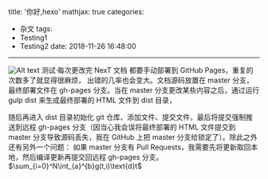 title: '你好,hexo'
mathjax: true
categories:
  - 杂文
tags:
  - Testing1
  - Testing2
date: 2018-11-26 16:48:00
---
![Alt text](/images/headicon.jpeg)
测试·每次更改完 NexT 文档 都要手动部署到 GitHub Pages，重复的次数多了就显得很麻烦，
出错的几率也会变大。文档源码放置在 master 分支，
最终部署文件在 gh-pages 分支。当在 master 分支更改某些内容之后，通过运行 gulp dist 来生成最终部署的 HTML 文件到 dist 目录，
<!-- more -->
随后再进入 dist 目录初始化 git 仓库、添加文件、提交文件，最后将提交强制推送到远程 gh-pages 分支（因当心我会误将最终部署的 HTML 文件提交到 master 分支导致源码丢失，我在 GitHub 上把 master 分支给锁定了）。除此之外还有另外一个问题：
如果 master 分支有 Pull Requests，我需要先将更新取回本地，然后编译更新再提交回远程 gh-pages 分支。
$\sum_{i=0}^N\int_{a}^{b}g(t,i)\text{d}t$